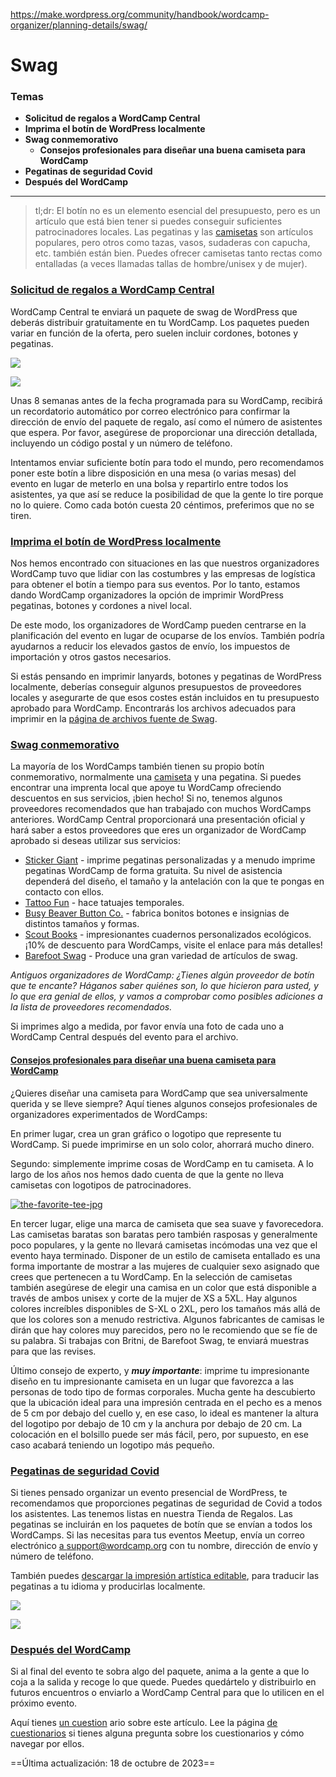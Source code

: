 https://make.wordpress.org/community/handbook/wordcamp-organizer/planning-details/swag/

# Swag

### Temas
- **Solicitud de regalos a WordCamp Central**
- **Imprima el botín de WordPress localmente**
- **Swag conmemorativo**
    - **Consejos profesionales para diseñar una buena camiseta para WordCamp**
- **Pegatinas de seguridad Covid**
- **Después del WordCamp**

---

> tl;dr: El botín no es un elemento esencial del presupuesto, pero es un artículo que está bien tener si puedes conseguir suficientes patrocinadores locales. Las pegatinas y las [camisetas](https://make.wordpress.org/community/handbook/wordcamp-organizer-handbook/planning-details/swag/#tees) son artículos populares, pero otros como tazas, vasos, sudaderas con capucha, etc. también están bien. Puedes ofrecer camisetas tanto rectas como entalladas (a veces llamadas tallas de hombre/unisex y de mujer).

### [Solicitud de regalos a WordCamp Central](https://make.wordpress.org/community/handbook/wordcamp-organizer/planning-details/swag/#requesting-swag)

WordCamp Central te enviará un paquete de swag de WordPress que deberás distribuir gratuitamente en tu WordCamp. Los paquetes pueden variar en función de la oferta, pero suelen incluir cordones, botones y pegatinas.

[![](https://make.wordpress.org/community/files/2022/10/wordpress-buttons.jpg)](https://make.wordpress.org/community/files/2022/10/wordpress-buttons.jpg)

[![](https://make.wordpress.org/community/files/2022/10/650x650WPLANYARD_1024x1024.jpg)](https://make.wordpress.org/community/files/2022/10/650x650WPLANYARD_1024x1024.jpg)

Unas 8 semanas antes de la fecha programada para su WordCamp, recibirá un recordatorio automático por correo electrónico para confirmar la dirección de envío del paquete de regalo, así como el número de asistentes que espera. Por favor, asegúrese de proporcionar una dirección detallada, incluyendo un código postal y un número de teléfono.

Intentamos enviar suficiente botín para todo el mundo, pero recomendamos poner este botín a libre disposición en una mesa (o varias mesas) del evento en lugar de meterlo en una bolsa y repartirlo entre todos los asistentes, ya que así se reduce la posibilidad de que la gente lo tire porque no lo quiere. Como cada botón cuesta 20 céntimos, preferimos que no se tiren.

### [Imprima el botín de WordPress localmente](https://make.wordpress.org/community/handbook/wordcamp-organizer/planning-details/swag/#print-wordpress-swag-locally)

Nos hemos encontrado con situaciones en las que nuestros organizadores WordCamp tuvo que lidiar con las costumbres y las empresas de logística para obtener el botín a tiempo para sus eventos. Por lo tanto, estamos dando WordCamp organizadores la opción de imprimir WordPress pegatinas, botones y cordones a nivel local.

De este modo, los organizadores de WordCamp pueden centrarse en la planificación del evento en lugar de ocuparse de los envíos. También podría ayudarnos a reducir los elevados gastos de envío, los impuestos de importación y otros gastos necesarios.

Si estás pensando en imprimir lanyards, botones y pegatinas de WordPress localmente, deberías conseguir algunos presupuestos de proveedores locales y asegurarte de que esos costes están incluidos en tu presupuesto aprobado para WordCamp. Encontrarás los archivos adecuados para imprimir en la [página de archivos fuente de Swag](https://make.wordpress.org/community/handbook/wordcamp-organizer/planning-details/swag/swag-source-files/).

### [Swag conmemorativo](https://make.wordpress.org/community/handbook/wordcamp-organizer/planning-details/swag/#commemorative-swag)

La mayoría de los WordCamps también tienen su propio botín conmemorativo, normalmente una [camiseta](https://make.wordpress.org/community/handbook/wordcamp-organizer-handbook/planning-details/swag/#tees) y una pegatina. Si puedes encontrar una imprenta local que apoye tu WordCamp ofreciendo descuentos en sus servicios, ¡bien hecho! Si no, tenemos algunos proveedores recomendados que han trabajado con muchos WordCamps anteriores. WordCamp Central proporcionará una presentación oficial y hará saber a estos proveedores que eres un organizador de WordCamp aprobado si deseas utilizar sus servicios:

- [Sticker Giant](http://www.stickergiant.com/wordcamp) - imprime pegatinas personalizadas y a menudo imprime pegatinas WordCamp de forma gratuita. Su nivel de asistencia dependerá del diseño, el tamaño y la antelación con la que te pongas en contacto con ellos.
- [Tattoo Fun](http://www.tattoofun.com/ "Tattoo Fun") - hace tatuajes temporales.
- [Busy Beaver Button Co.](http://www.busybeaver.net/ "Busy Beaver Button Co.") - fabrica bonitos botones e insignias de distintos tamaños y formas.
- [Scout Books](https://scoutbooks.com/wordpress-wordcamp/) - impresionantes cuadernos personalizados ecológicos. ¡10% de descuento para WordCamps, visite el enlace para más detalles!
- [Barefoot Swag](https://www.swagconnection.com/) - Produce una gran variedad de artículos de swag.

_Antiguos organizadores de WordCamp: ¿Tienes algún proveedor de botín que te encante? Háganos saber quiénes son, lo que hicieron para usted, y lo que era genial de ellos, y vamos a comprobar como posibles adiciones a la lista de proveedores recomendados._

Si imprimes algo a medida, por favor envía una foto de cada uno a WordCamp Central después del evento para el archivo.

#### [Consejos profesionales para diseñar una buena camiseta para WordCamp](https://make.wordpress.org/community/handbook/wordcamp-organizer/planning-details/swag/#pro-tips-for-designing-a-great-wordcamp-t-shirt)

¿Quieres diseñar una camiseta para WordCamp que sea universalmente querida y se lleve siempre? Aquí tienes algunos consejos profesionales de organizadores experimentados de WordCamps:

En primer lugar, crea un gran gráfico o logotipo que represente tu WordCamp. Si puede imprimirse en un solo color, ahorrará mucho dinero.

Segundo: simplemente imprime cosas de WordCamp en tu camiseta. A lo largo de los años nos hemos dado cuenta de que la gente no lleva camisetas con logotipos de patrocinadores.

[![the-favorite-tee-jpg](https://make.wordpress.org/community/files/2015/09/The-Favorite-Tee-300x300.jpg)](https://make.wordpress.org/community/files/2015/09/The-Favorite-Tee.jpg)

En tercer lugar, elige una marca de camiseta que sea suave y favorecedora. Las camisetas baratas son baratas pero también rasposas y generalmente poco populares, y la gente no llevará camisetas incómodas una vez que el evento haya terminado. Disponer de un estilo de camiseta entallado es una forma importante de mostrar a las mujeres de cualquier sexo asignado que crees que pertenecen a tu WordCamp. En la selección de camisetas también asegúrese de elegir una camisa en un color que está disponible a través de ambos unisex y corte de la mujer de XS a 5XL. Hay algunos colores increíbles disponibles de S-XL o 2XL, pero los tamaños más allá de que los colores son a menudo restrictiva. Algunos fabricantes de camisas le dirán que hay colores muy parecidos, pero no le recomiendo que se fíe de su palabra. Si trabajas con Britni, de Barefoot Swag, te enviará muestras para que las revises.

Último consejo de experto, y **_muy importante_**: imprime tu impresionante diseño en tu impresionante camiseta en un lugar que favorezca a las personas de todo tipo de formas corporales. Mucha gente ha descubierto que la ubicación ideal para una impresión centrada en el pecho es a menos de 5 cm por debajo del cuello y, en ese caso, lo ideal es mantener la altura del logotipo por debajo de 10 cm y la anchura por debajo de 20 cm. La colocación en el bolsillo puede ser más fácil, pero, por supuesto, en ese caso acabará teniendo un logotipo más pequeño.

### [Pegatinas de seguridad Covid](https://make.wordpress.org/community/handbook/wordcamp-organizer/planning-details/swag/#covid-safety-stickers)

Si tienes pensado organizar un evento presencial de WordPress, te recomendamos que proporciones pegatinas de seguridad de Covid a todos los asistentes. Las tenemos listas en nuestra Tienda de Regalos. Las pegatinas se incluirán en los paquetes de botín que se envían a todos los WordCamps. Si las necesitas para tus eventos Meetup, envía un correo electrónico [a support@wordcamp.org](mailto:support@wordcamp.org) con tu nombre, dirección de envío y número de teléfono.  
  
También puedes [descargar la impresión artística editable](https://drive.google.com/drive/folders/19DElUtapZ7penMz2qq3Hk-IQWghWYh_G?usp=sharing), para traducir las pegatinas a tu idioma y producirlas localmente.

[![](https://make.wordpress.org/community/files/2022/10/Communication-Stickers-Masks-722x1024.png)](https://drive.google.com/drive/folders/19DElUtapZ7penMz2qq3Hk-IQWghWYh_G?usp=sharing)

[![](https://make.wordpress.org/community/files/2022/10/Communication-Stickers-Communication-722x1024.png)](https://drive.google.com/drive/folders/19DElUtapZ7penMz2qq3Hk-IQWghWYh_G?usp=sharing)

### [Después del WordCamp](https://make.wordpress.org/community/handbook/wordcamp-organizer/planning-details/swag/#after-your-wordcamp)

Si al final del evento te sobra algo del paquete, anima a la gente a que lo coja a la salida y recoge lo que quede. Puedes quedártelo y distribuirlo en futuros encuentros o enviarlo a WordCamp Central para que lo utilicen en el próximo evento.

Aquí tienes [un cuestion](https://wordpress.org/contributor-training/quiz/swag-2/) ario sobre este artículo. Lee la página [de cuestionarios](https://make.wordpress.org/community/handbook/wordcamp-organizer/quizzes/) si tienes alguna pregunta sobre los cuestionarios y cómo navegar por ellos.

==Última actualización: 18 de octubre de 2023==